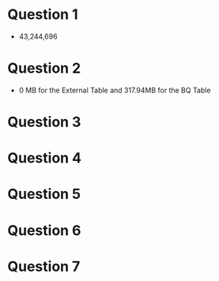 # Question 1

* 43,244,696

# Question 2

* 0 MB for the External Table and 317.94MB for the BQ Table

# Question 3



# Question 4



# Question 5



# Question 6



# Question 7